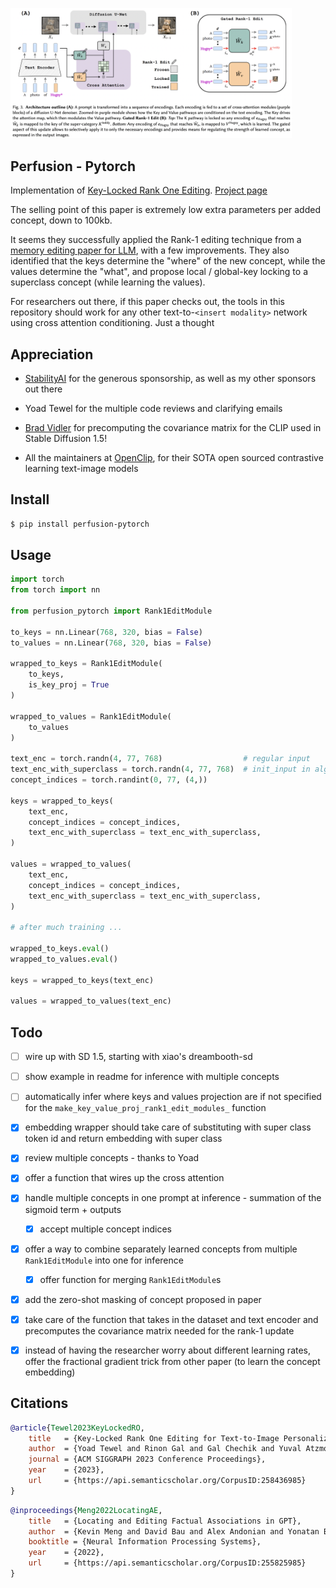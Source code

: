 <img src="./key-locked-rank-1-editing.png" width="450px"></img>

## Perfusion - Pytorch

Implementation of <a href="https://arxiv.org/abs/2305.01644">Key-Locked Rank One Editing</a>. <a href="https://research.nvidia.com/labs/par/Perfusion/">Project page</a>

The selling point of this paper is extremely low extra parameters per added concept, down to 100kb.

It seems they successfully applied the Rank-1 editing technique from a <a href="https://arxiv.org/abs/2202.05262">memory editing paper for LLM</a>, with a few improvements. They also identified that the keys determine the "where" of the new concept, while the values determine the "what", and propose local / global-key locking to a superclass concept (while learning the values).

For researchers out there, if this paper checks out, the tools in this repository should work for any other text-to-`<insert modality>` network using cross attention conditioning. Just a thought

## Appreciation

- <a href="https://stability.ai/">StabilityAI</a> for the generous sponsorship, as well as my other sponsors out there

- Yoad Tewel for the multiple code reviews and clarifying emails

- <a href="https://github.com/BradVidler">Brad Vidler</a> for precomputing the covariance matrix for the CLIP used in Stable Diffusion 1.5!

- All the maintainers at <a href="https://github.com/mlfoundations/open_clip">OpenClip</a>, for their SOTA open sourced contrastive learning text-image models

## Install

```bash
$ pip install perfusion-pytorch
```

## Usage

```python
import torch
from torch import nn

from perfusion_pytorch import Rank1EditModule

to_keys = nn.Linear(768, 320, bias = False)
to_values = nn.Linear(768, 320, bias = False)

wrapped_to_keys = Rank1EditModule(
    to_keys,
    is_key_proj = True
)

wrapped_to_values = Rank1EditModule(
    to_values
)

text_enc = torch.randn(4, 77, 768)                  # regular input
text_enc_with_superclass = torch.randn(4, 77, 768)  # init_input in algorithm 1, for key-locking
concept_indices = torch.randint(0, 77, (4,))

keys = wrapped_to_keys(
    text_enc,
    concept_indices = concept_indices,
    text_enc_with_superclass = text_enc_with_superclass,
)

values = wrapped_to_values(
    text_enc,
    concept_indices = concept_indices,
    text_enc_with_superclass = text_enc_with_superclass,
)

# after much training ...

wrapped_to_keys.eval()
wrapped_to_values.eval()

keys = wrapped_to_keys(text_enc)

values = wrapped_to_values(text_enc)

```

## Todo

- [ ] wire up with SD 1.5, starting with xiao's dreambooth-sd
- [ ] show example in readme for inference with multiple concepts
- [ ] automatically infer where keys and values projection are if not specified for the `make_key_value_proj_rank1_edit_modules_` function

- [x] embedding wrapper should take care of substituting with super class token id and return embedding with super class
- [x] review multiple concepts - thanks to Yoad
- [x] offer a function that wires up the cross attention
- [x] handle multiple concepts in one prompt at inference - summation of the sigmoid term + outputs
    - [x] accept multiple concept indices
- [x] offer a way to combine separately learned concepts from multiple `Rank1EditModule` into one for inference
    - [x] offer function for merging `Rank1EditModule`s
- [x] add the zero-shot masking of concept proposed in paper
- [x] take care of the function that takes in the dataset and text encoder and precomputes the covariance matrix needed for the rank-1 update
- [x] instead of having the researcher worry about different learning rates, offer the fractional gradient trick from other paper (to learn the concept embedding)

## Citations

```bibtex
@article{Tewel2023KeyLockedRO,
    title   = {Key-Locked Rank One Editing for Text-to-Image Personalization},
    author  = {Yoad Tewel and Rinon Gal and Gal Chechik and Yuval Atzmon},
    journal = {ACM SIGGRAPH 2023 Conference Proceedings},
    year    = {2023},
    url     = {https://api.semanticscholar.org/CorpusID:258436985}
}
```

```bibtex
@inproceedings{Meng2022LocatingAE,
    title   = {Locating and Editing Factual Associations in GPT},
    author  = {Kevin Meng and David Bau and Alex Andonian and Yonatan Belinkov},
    booktitle = {Neural Information Processing Systems},
    year    = {2022},
    url     = {https://api.semanticscholar.org/CorpusID:255825985}
}
```

